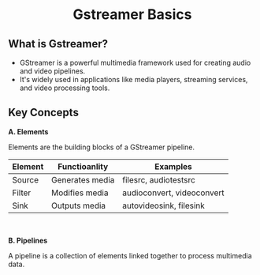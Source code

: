 <h1 style="text-align:center;"> Gstreamer Basics</p>

## What is Gstreamer?
* GStreamer is a powerful multimedia framework used for creating audio and video pipelines.
* It's widely used in applications like media players, streaming services, and video processing tools.

## Key Concepts

**A. Elements**

Elements are the building blocks of a GStreamer pipeline.

| Element    | Functioanlity   | Examples                   |
| --------   | -------         | -------                    |
| Source     | Generates media | filesrc, audiotestsrc      |
| Filter     | Modifies media  | audioconvert, videoconvert |
| Sink       | Outputs media   | autovideosink, filesink    |


<br>

**B. Pipelines**

A pipeline is a collection of elements linked together to process multimedia data.


